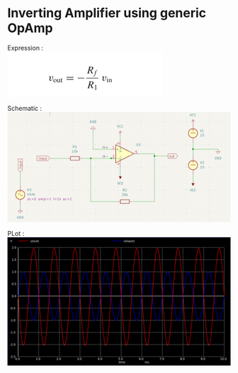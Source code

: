 # Inverting Amplifier using generic OpAmp  

Expression :  
![exprssn](https://github.com/AbhijitBaral/SPICE_sims/blob/main/OpAmp/Inverting%20Amplifier/imgs/exprssnpng.png)  

Schematic :  
![er](https://github.com/AbhijitBaral/SPICE_sims/blob/main/OpAmp/Inverting%20Amplifier/imgs/Schematic.png)  

PLot :  
![ge](https://github.com/AbhijitBaral/SPICE_sims/blob/main/OpAmp/Inverting%20Amplifier/imgs/Plot.png)
